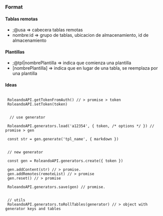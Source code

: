 
### Format

#### Tablas remotas
  * ;@usa => cabecera tablas remotas
  * nombre:id => grupo de tablas, ubicacion de almacenamiento, id de almacenamiento

#### Plantillas
  * ;@tpl|nombrePlantilla => indica que comienza una plantilla
  * [nombrePlantilla]  => indica que en lugar de una tabla, se reemplaza por una plantilla


#### Ideas

```

 RoleandoAPI.getTokenFromAuth() // > promise > token
 RoleandoAPI.setToken(token)


  // use generator

 RoleandoAPI.generators.load('a12354', { token, /* options */ }) // promise > gen

 const str = gen.generate('tpl_name', { markdown })


 // new generator

 const gen = RoleandoAPI.generators.create({ token })

 gen.addContent(str) // > promise.
 gen.addRemotes(remoteList) // > promise
 gen.reset() // > promise

 RoleandoAPI.generators.save(gen) // promise.


 // utils
 RoleandoAPI.generators.toRollTables(generator) // > object with generator keys and tables



```
